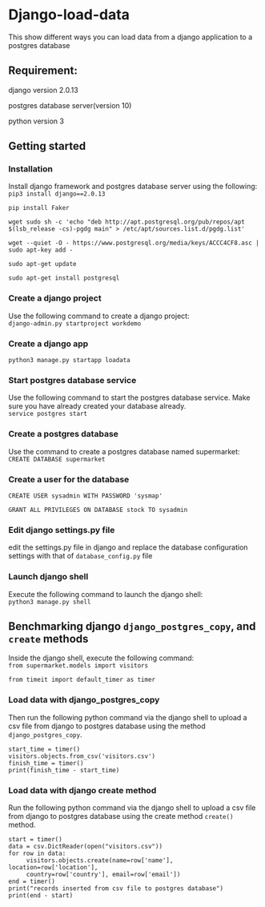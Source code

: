 # Django-load-data
This show different ways you can load data from a django application to a postgres database

## Requirement:  
django version 2.0.13 

postgres database server(version 10) 

python version 3  

## Getting started  

### Installation 
Install django framework and postgres database server using the following:   
`pip3 install django==2.0.13`   

`pip install Faker`

`wget sudo sh -c 'echo "deb http://apt.postgresql.org/pub/repos/apt $(lsb_release -cs)-pgdg main" > /etc/apt/sources.list.d/pgdg.list'`

`wget --quiet -O - https://www.postgresql.org/media/keys/ACCC4CF8.asc | sudo apt-key add -`

`sudo apt-get update`

`sudo apt-get install postgresql`

### Create a django project 
Use the following command to create a django project:  
`django-admin.py startproject workdemo` 

### Create a django app 
`python3 manage.py startapp loadata`   

### Start postgres database service
Use the following command to start the postgres database service. Make sure you have already created your database already.    
`service postgres start`

### Create a postgres database
Use the command to create a postgres database named supermarket:
`CREATE DATABASE supermarket`   

### Create a user for the database
`CREATE USER sysadmin WITH PASSWORD 'sysmap'`  

`GRANT ALL PRIVILEGES ON DATABASE stock TO sysadmin`


### Edit django settings.py file 
edit the settings.py file in django and replace the database configuration settings with that of `database_config.py` file

### Launch django shell
Execute the following command to launch the django shell:  
`python3 manage.py shell`   

 ## Benchmarking django `django_postgres_copy`,  and `create` methods 
 Inside the django shell, execute the following command:  
 `from supermarket.models import visitors`  
 
 `from timeit import default_timer as timer`  
 
 ### Load data with django_postgres_copy
 
Then run the following python command via the django shell to upload a csv file from django to postgres database using the method `django_postgres_copy`.
```
start_time = timer()
visitors.objects.from_csv('visitors.csv')
finish_time = timer()
print(finish_time - start_time)
```  

### Load data with django create method  
Run the following python command via the django shell to upload a csv file from django to postgres database using the create method `create()` method. 
```
start = timer()
data = csv.DictReader(open("visitors.csv")) 
for row in data:
     visitors.objects.create(name=row['name'], location=row['location'],
     country=row['country'], email=row['email'])
end = timer()
print("records inserted from csv file to postgres database")
print(end - start)
```
